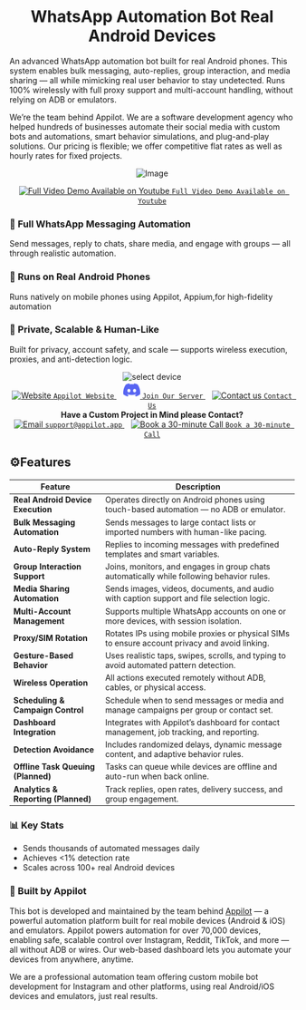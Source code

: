 <h1 align="center">WhatsApp Automation Bot Real Android Devices</h1>

An advanced WhatsApp automation bot built for real Android phones. This system enables bulk messaging, auto-replies, group interaction, and media sharing — all while mimicking real user behavior to stay undetected. Runs 100% wirelessly with full proxy support and multi-account handling, without relying on ADB or emulators.

We’re the team behind Appilot. We are a software development agency who helped hundreds of businesses automate their social media with custom bots and automations, smart behavior simulations, and plug-and-play solutions. Our pricing is flexible; we offer competitive flat rates as well as hourly rates for fixed projects.

<p align="center">
  <img
    src="https://github.com/user-attachments/assets/4d89b62c-709e-4354-8360-63a0fde15f44"
    alt="Image"
    width="450px"
  />
</p>

<div align="center">
  <a href="https://youtu.be/80gGlzCdpSY?feature=shared">
  <img
    alt="Full Video Demo Available on Youtube"
    width="25px"
    src="https://github.com/user-attachments/assets/c685ef52-2bdd-464c-bd60-cc6e34e8e867"
  />
  <code>Full Video Demo Available on Youtube</code>
</a>
</div>


### 🔁 Full WhatsApp Messaging Automation
Send messages, reply to chats, share media, and engage with groups — all through realistic automation.

### 📱 Runs on Real Android Phones
Runs natively on mobile phones using Appilot, Appium,for high-fidelity automation

### 🧠 Private, Scalable & Human-Like
Built for privacy, account safety, and scale — supports wireless execution, proxies, and anti-detection logic.

<div align="center">
  <img
    src="https://github.com/user-attachments/assets/d200549d-7613-446f-a43b-19a4117ca360"
    alt="select device"
    width="600px"
  />
</div>

<div align="center">
  <a href="https://appilot.app/">
    <img
      alt="Website"
      width="25px"
      src="https://github.com/user-attachments/assets/8e5f3af3-b098-4c1d-980d-df9aebc680d0"
    />
    <code>Appilot Website</code>
  </a>
  &nbsp;&nbsp;
  <a href="https://discord.gg/3CZ5muJdF2">
    <img
      alt="Join Our Server"
      width="30px"
      src="https://github.com/Zeeshanahmad4/RealEstateMate-WhatsApp-Group-Management-Bot/blob/main/discord-icon-svgrepo-com.svg"
    />
    <code>Join Our Server</code>
  </a>
  &nbsp;&nbsp;
  <a href="https://t.me/devpilot1">
    <img
      alt="Contact us"
      width="30px"
      src="https://edent.github.io/SuperTinyIcons/images/svg/telegram.svg"
    />
    <code>Contact Us</code>
  </a>
</div>

<div align="center">
<strong> Have a Custom Project in Mind please Contact?</strong>

<div align="center">
  <a href="mailto:support@appilot.app">
  <img
    alt="Email"
    width="30px"
    src="https://github.com/user-attachments/assets/91c8d428-32b7-4be0-91fa-2e42c902b5b8"
  />
  <code>support@appilot.app</code>
</a>
  &nbsp;&nbsp;
  <a href="https://cal.com/app-pilot-m8i8oo/30min">
  <img
    alt="Book a 30-minute Call"
    width="30px"
    src="https://github.com/user-attachments/assets/cd3e5c7b-3e4e-4bb3-b242-bcc20ee78f13"
  />
  <code>Book a 30-minute Call</code>
</a>
<span>

<div align="left">


## ⚙️Features

| Feature                                | Description                                                                                                   |
| -------------------------------------- | ------------------------------------------------------------------------------------------------------------- |
| **Real Android Device Execution**      | Operates directly on Android phones using touch-based automation — no ADB or emulator.                        |
| **Bulk Messaging Automation**          | Sends messages to large contact lists or imported numbers with human-like pacing.                              |
| **Auto-Reply System**                  | Replies to incoming messages with predefined templates and smart variables.                                    |
| **Group Interaction Support**          | Joins, monitors, and engages in group chats automatically while following behavior rules.                       |
| **Media Sharing Automation**           | Sends images, videos, documents, and audio with caption support and file selection logic.                      |
| **Multi-Account Management**           | Supports multiple WhatsApp accounts on one or more devices, with session isolation.                            |
| **Proxy/SIM Rotation**                 | Rotates IPs using mobile proxies or physical SIMs to ensure account privacy and avoid linking.                 |
| **Gesture-Based Behavior**             | Uses realistic taps, swipes, scrolls, and typing to avoid automated pattern detection.                         |
| **Wireless Operation**                 | All actions executed remotely without ADB, cables, or physical access.                                         |
| **Scheduling & Campaign Control**      | Schedule when to send messages or media and manage campaigns per group or contact set.                          |
| **Dashboard Integration**              | Integrates with Appilot’s dashboard for contact management, job tracking, and reporting.                       |
| **Detection Avoidance**                | Includes randomized delays, dynamic message content, and adaptive behavior rules.                              |
| **Offline Task Queuing (Planned)**     | Tasks can queue while devices are offline and auto-run when back online.                                        |
| **Analytics & Reporting (Planned)**    | Track replies, open rates, delivery success, and group engagement.                                             |


### 📊 Key Stats
- Sends thousands of automated messages daily
- Achieves <1% detection rate
- Scales across 100+ real Android devices

### 🧠 Built by Appilot
This bot is developed and maintained by the team behind [Appilot](https://www.appilot.com) — a powerful automation platform built for real mobile devices (Android & iOS) and emulators.
Appilot powers automation for over 70,000 devices, enabling safe, scalable control over Instagram, Reddit, TikTok, and more — all without ADB or wires. Our web-based dashboard lets you automate your devices from anywhere, anytime.

We are a professional automation team offering custom mobile bot development for Instagram and other platforms, using real Android/iOS devices and emulators, just real results.

